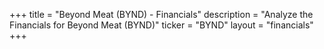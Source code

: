 +++
title = "Beyond Meat (BYND) - Financials"
description = "Analyze the Financials for Beyond Meat (BYND)"
ticker = "BYND"
layout = "financials"
+++

